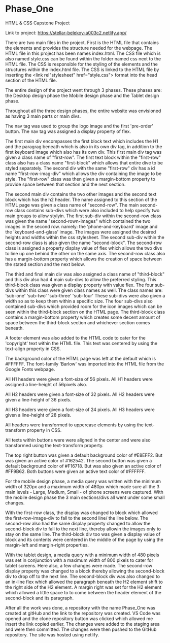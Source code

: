 # Phase_One
HTML &amp; CSS Capstone Project

Link to project: https://stellar-belekoy-a003c2.netlify.app/


There are two main files in the project. First is the HTML file that contains the elements and provides the structure needed for the webpage. The HTML file in this project has been names index.html.
The CSS file which is also named style.css can be found within the folder named css next to the HTML file.
The CSS is responsible for the styling of the elements and the structures within the index.html file. The CSS is linked to the HTML file by inserting the <link rel"stylesheet" href="style.css"> format into the head section of the HTML file.

The entire design of the project went through 3 phases. These phases are:
the Desktop design phase
the Mobile design phase and
the Tablet design phase.

Throughout all the three design phases, the entire website was envisioned as having 3 main parts or main divs.

The nav tag was used to group the logo image and the first 'pre-order' button.
The nav tag was assigned a display property of flex.

The first main div encompasses the first block text which includes the H1 and the paragrag beneath which is also in its own 
div tag, in addition to the first keyboard image which also has its own div.
This first main div tag was given a class name of "first-row".
The first text block within the "first-row" class also has a class name "first-block" which allows that entire dive to be styled separately.
The second div with the same "first-row" div has a id name "first-row-imag-div" which allows the div containing the image to be style.
The "first-row" class was then given a margin-bottom property to provide space between that section and the next section.

The second main div contains the two other images and the second text block which has the h2 header.
The name assigned to this section of the HTML page was given a class name of "second-row".
The main second-row class contains sub-divs which were also included to help specify two main groups to allow stylyin.
The first sub-div within the second-row class was given the name "second-rown-images" which contained the two images in the second row. namely: the 'phone-and-keyboard' image and the 'keyboard-and-glass' image.
The images were assigned the desired heights and widths within the css stylesheet.
The second sub-div within the second-row class is also given the name "second-block".
The second-row class is assigned a property display value of flex which allows the two divs to line up one behind the other on the same axis.
The second-row class also has a margin-bottom property which allows the creation of space between the stated section and the next below.

The third and final main div was also assigned a class name of "third-block" and this div also had 4 main sub-divs to allow the preferred styling.
This third-block class was given a display property with value flex.
The four sub-divs within this class were given class names as well. The class names are:
'sub-one'
'sub-two'
'sub-three'
'sub-four'
These sub-divs were also given a width so as to keep them within a specific size.
The four sub-divs also contained sub-divs which provided room for the icon images which can be seen within the third-block section on the HTML page.
The third-block class contains a margin-bottom property which creates some decent amount of space between the third-block section and whichever section comes beneath.

A footer element was also added to the HTML code to cater for the 'copyright' text within the HTML file. This text was centered by using the text-align property in CSS.

The background color of the HTML page was left at the default which is #FFFFFF.
The font-family 'Barlow' was imported into the HTML file from the Google Fonts webpage.

All H1 headers were given a font-size of 56 pixels.
All H1 headers were assigned a line-height of 56pixels also.

All H2 headers were given a font-size of 32 pixels.
All H2 headers were given a line-height of 36 pixels.

All H3 headers were given a font-size of 24 pixels.
All H3 headers were given a line-height of 28 pixels.

All headers were transformed to uppercase elements by using the text-transform property in CSS.

All texts within buttons were were aligned in the center and were also transformed using the text-transform property.

The top right button was given a default background color of #E8EFF2. But was given an active color of #162542.
The second button was given a default background color of #F16718. But was also given an active color of #FF9B62.
Both buttons were given an active text color of #FFFFFF.


<!-- Mobile design -->
For the mobile design phase, a media query was written with the minimum width of 320px and a maximum width of 480px which made sure all the 3 main levels - Large, Medium, Small - of phone screens were captured.
With the mobile design phase the 3 main sections/divs all went under some small changes.

With the first-row class, the display was changed to block which allowed the first-row-image-div to fall to the second line/ the line below. 
The second-row also had the same display property changed to allow the second-block div to fall to the next line, thereby allowin the images only to stay on the same line.
The third-block div too was given a display value of block and its contents were centered in the middle of the page by using the margin-left and margin-right properties.


<!-- tablet design -->
With the tablet design, a media query with a minimum width of 480 pixels was set in conjunction with a maximum width of 800 pixels to cater for tablet screens.
Here also, a few changes were made. The second-row display property was changed to a block thereby allowing the second-block div to drop off to the next line.
The second-block div was also changed to an in-line flex which allowed the paragraph beneath the H2 element shift to the right side of the H2 element. A margin right was set for the H2 element which allowed a little space to to come between the header element of the second-block and its paragraph.


After all the work was done, a repository with the name Phase_One was created at gitHub and the link to the repository was created. VS Code was opened and the clone repository button was clicked which allowed me insert the link copied earlier. The changes were added to the staging area and were then committed. The changes were then pushed to the GitHub repository. The site was hosted using netlify.


